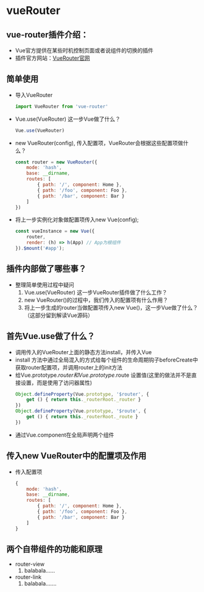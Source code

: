 # vueRouter


## vue-router插件介绍：
* Vue官方提供在某些时机控制页面或者说组件的切换的插件
* 插件官方网站：[VueRouter官网](https://router.vuejs.org/zh/guide/)

##  简单使用
* 导入VueRouter
    ``` javascript
    import VueRouter from 'vue-router' 
    ```
* Vue.use(VueRouter) 这一步Vue做了什么？
    ```javascript
    Vue.use(VueRouter)
    ```
* new VueRouter(config), 传入配置项，VueRouter会根据这些配置项做什么？
    ```javascript
    const router = new VueRouter({
        mode: 'hash',
        base: __dirname,
        routes: [
            { path: '/', component: Home },
            { path: '/foo', component: Foo },
            { path: '/bar', component: Bar }
        ]
    })
    ```
* 将上一步实例化对象做配置项传入new Vue(config);
    ```javascript
    const vueInstance = new Vue({
        router,
        render: (h) => h(App) // App为根组件
    }).$mount('#app');
    ```
## 插件内部做了哪些事？
* 整理简单使用过程中疑问
    1. Vue.use(VueRouter) 这一步VueRouter插件做了什么工作？ 
    2. new VueRouter()的过程中，我们传入的配置项有什么作用？
    3. 将上一步生成的router当做配置项传入new Vue()，这一步Vue做了什么？（这部分留到解读Vue源码）

## 首先Vue.use做了什么？
* 调用传入的VueRouter上面的静态方法install，并传入Vue
* install 方法中通过全局混入的方式给每个组件的生命周期钩子beforeCreate中获取router配置项，并调用router上的init方法
* 给Vue.prototype.$router和Vue.prototype.$route 设置值(这里的做法并不是直接设置，而是使用了访问器属性)
    ```javascript
    Object.defineProperty(Vue.prototype, '$router', {
        get () { return this._routerRoot._router }
    })
    Object.defineProperty(Vue.prototype, '$route', {
        get () { return this._routerRoot._route }
    })
    ```
* 通过Vue.component在全局声明两个组件

## 传入new VueRouter中的配置项及作用
* 传入配置项
    ```javascript
    {
        mode: 'hash',
        base: __dirname,
        routes: [
            { path: '/', component: Home },
            { path: '/foo', component: Foo },
            { path: '/bar', component: Bar }
        ]
    }
    ```

## 两个自带组件的功能和原理
* router-view
    1. balabala......
* router-link
    1. balabala.......

